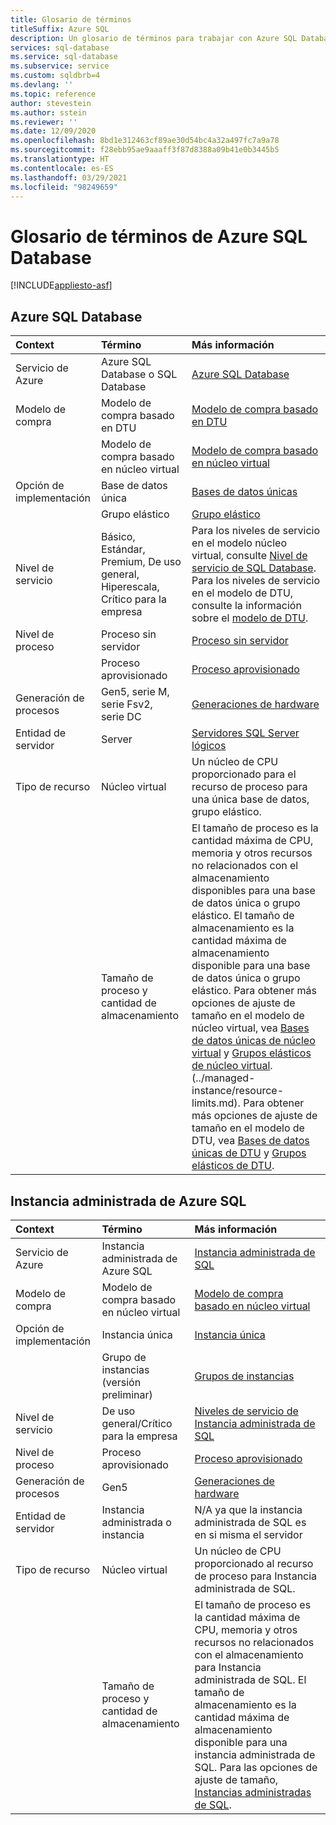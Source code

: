 ```yaml
---
title: Glosario de términos
titleSuffix: Azure SQL
description: Un glosario de términos para trabajar con Azure SQL Database, Instancia administrada de Azure SQL y SQL en la máquina virtual de Azure.
services: sql-database
ms.service: sql-database
ms.subservice: service
ms.custom: sqldbrb=4
ms.devlang: ''
ms.topic: reference
author: stevestein
ms.author: sstein
ms.reviewer: ''
ms.date: 12/09/2020
ms.openlocfilehash: 8bd1e312463cf89ae30d54bc4a32a497fc7a9a78
ms.sourcegitcommit: f28ebb95ae9aaaff3f87d8388a09b41e0b3445b5
ms.translationtype: HT
ms.contentlocale: es-ES
ms.lasthandoff: 03/29/2021
ms.locfileid: "98249659"
---
```

# <a name="azure-sql-database-glossary-of-terms"></a>Glosario de términos de Azure SQL Database
[!INCLUDE[appliesto-asf](includes/appliesto-asf.md)]

## <a name="azure-sql-database"></a>Azure SQL Database

|Context|Término|Más información|
|:---|:---|:---|
|Servicio de Azure|Azure SQL Database o SQL Database|[Azure SQL Database](database/sql-database-paas-overview.md)|
|Modelo de compra|Modelo de compra basado en DTU|[Modelo de compra basado en DTU](database/service-tiers-dtu.md)|
||Modelo de compra basado en núcleo virtual|[Modelo de compra basado en núcleo virtual](database/service-tiers-vcore.md)|
|Opción de implementación |Base de datos única|[Bases de datos únicas](database/single-database-overview.md)|
||Grupo elástico|[Grupo elástico](database/elastic-pool-overview.md)|
|Nivel de servicio|Básico, Estándar, Premium, De uso general, Hiperescala, Crítico para la empresa|Para los niveles de servicio en el modelo núcleo virtual, consulte [Nivel de servicio de SQL Database](database/service-tiers-vcore.md#service-tiers). Para los niveles de servicio en el modelo de DTU, consulte la información sobre el [modelo de DTU](database/service-tiers-dtu.md#compare-the-dtu-based-service-tiers).|
|Nivel de proceso|Proceso sin servidor|[Proceso sin servidor](database/service-tiers-vcore.md#compute-tiers)
||Proceso aprovisionado|[Proceso aprovisionado](database/service-tiers-vcore.md#compute-tiers)
|Generación de procesos|Gen5, serie M, serie Fsv2, serie DC|[Generaciones de hardware](database/service-tiers-vcore.md#hardware-generations)
|Entidad de servidor| Server |[Servidores SQL Server lógicos](database/logical-servers.md)|
|Tipo de recurso|Núcleo virtual|Un núcleo de CPU proporcionado para el recurso de proceso para una única base de datos, grupo elástico. |
||Tamaño de proceso y cantidad de almacenamiento|El tamaño de proceso es la cantidad máxima de CPU, memoria y otros recursos no relacionados con el almacenamiento disponibles para una base de datos única o grupo elástico.  El tamaño de almacenamiento es la cantidad máxima de almacenamiento disponible para una base de datos única o grupo elástico. Para obtener más opciones de ajuste de tamaño en el modelo de núcleo virtual, vea [Bases de datos únicas de núcleo virtual](database/resource-limits-vcore-single-databases.md) y [Grupos elásticos de núcleo virtual](database/resource-limits-vcore-elastic-pools.md).  (../managed-instance/resource-limits.md).  Para obtener más opciones de ajuste de tamaño en el modelo de DTU, vea [Bases de datos únicas de DTU](database/resource-limits-dtu-single-databases.md) y [Grupos elásticos de DTU](database/resource-limits-dtu-elastic-pools.md).

## <a name="azure-sql-managed-instance"></a>Instancia administrada de Azure SQL

|Context|Término|Más información|
|:---|:---|:---|
|Servicio de Azure|Instancia administrada de Azure SQL|[Instancia administrada de SQL](managed-instance/sql-managed-instance-paas-overview.md)|
|Modelo de compra|Modelo de compra basado en núcleo virtual|[Modelo de compra basado en núcleo virtual](database/service-tiers-vcore.md)|
|Opción de implementación |Instancia única|[Instancia única](managed-instance/sql-managed-instance-paas-overview.md)|
||Grupo de instancias (versión preliminar)|[Grupos de instancias](managed-instance/instance-pools-overview.md)|
|Nivel de servicio|De uso general/Crítico para la empresa|[Niveles de servicio de Instancia administrada de SQL](managed-instance/sql-managed-instance-paas-overview.md#service-tiers)|
|Nivel de proceso|Proceso aprovisionado|[Proceso aprovisionado](database/service-tiers-vcore.md#compute-tiers)|
|Generación de procesos|Gen5|[Generaciones de hardware](database/service-tiers-vcore.md#hardware-generations)
|Entidad de servidor|Instancia administrada o instancia| N/A ya que la instancia administrada de SQL es en si misma el servidor |
|Tipo de recurso|Núcleo virtual|Un núcleo de CPU proporcionado al recurso de proceso para Instancia administrada de SQL.|
||Tamaño de proceso y cantidad de almacenamiento|El tamaño de proceso es la cantidad máxima de CPU, memoria y otros recursos no relacionados con el almacenamiento para Instancia administrada de SQL.  El tamaño de almacenamiento es la cantidad máxima de almacenamiento disponible para una instancia administrada de SQL.  Para las opciones de ajuste de tamaño, [Instancias administradas de SQL](managed-instance/resource-limits.md). |
